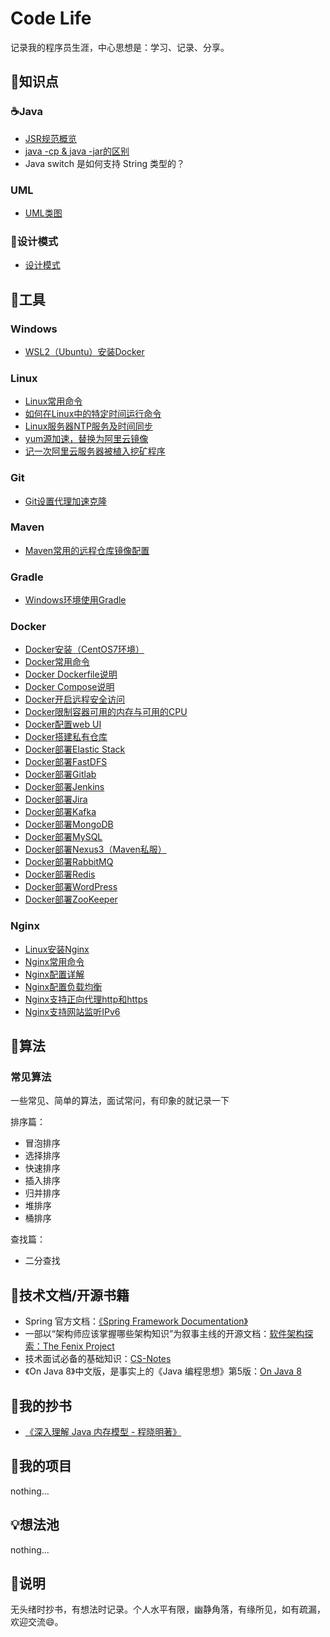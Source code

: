 # Code Life

记录我的程序员生涯，中心思想是：学习、记录、分享。

## 📌知识点

### ☕Java

- [JSR规范概览](/Java/base/MD/JSR规范概览.md)
- [java -cp & java -jar的区别](/Java/base/MD/java%20-cp%20&%20java%20-jar的区别.md)
- Java switch 是如何支持 String 类型的？

### UML

- [UML类图](/UML/MD/UML类图.md)

### 🌈设计模式

- [设计模式](/DesignPattern/README.md)

## 🔧工具

### Windows

- [WSL2（Ubuntu）安装Docker](/Windows/MD/WSL2（Ubuntu）安装Docker.md)

### Linux

- [Linux常用命令](/Linux/MD/Linux常用命令.md)
- [如何在Linux中的特定时间运行命令](/Linux/MD/如何在Linux中的特定时间运行命令.md)
- [Linux服务器NTP服务及时间同步](/Linux/MD/Linux服务器NTP服务及时间同步.md)
- [yum源加速，替换为阿里云镜像](/Linux/MD/yum源加速，替换为阿里云镜像.md)
- [记一次阿里云服务器被植入挖矿程序](/Linux/MD/记一次阿里云服务器被植入挖矿程序.md)

### Git

- [Git设置代理加速克隆](/Git/MD/Git设置代理加速克隆.md)

### Maven

- [Maven常用的远程仓库镜像配置](/Maven/MD/Maven常用的远程仓库镜像配置.md)

### Gradle

- [Windows环境使用Gradle](/Windows/MD/WSL2（Ubuntu）安装Docker.md)

### Docker

- [Docker安装（CentOS7环境）](/Docker/MD/Docker安装（CentOS7环境）.md)
- [Docker常用命令](/Docker/MD/Docker常用命令.md)
- [Docker Dockerfile说明](/Docker/MD/Docker%20Dockerfile说明.md)
- [Docker Compose说明](/Docker/MD/Docker%20Compose说明.md)
- [Docker开启远程安全访问](/Docker/MD/Docker开启远程安全访问.md)
- [Docker限制容器可用的内存与可用的CPU](/Docker/MD/Docker限制容器可用的内存与可用的CPU.md)
- [Docker配置web UI](/Docker/MD/Docker配置web%20UI.md)
- [Docker搭建私有仓库](/Docker/MD/Docker搭建私有仓库.md)
- [Docker部署Elastic Stack](/Docker/MD/Docker部署Elastic%20Stack.md)
- [Docker部署FastDFS](/Docker/MD/Docker部署FastDFS.md)
- [Docker部署Gitlab](/Docker/MD/Docker部署Gitlab.md)
- [Docker部署Jenkins](/Docker/MD/Docker部署Jenkins.md)
- [Docker部署Jira](/Docker/MD/Docker部署Jira.md)
- [Docker部署Kafka](/Docker/MD/Docker部署Kafka.md)
- [Docker部署MongoDB](/Docker/MD/Docker部署MongoDB.md)
- [Docker部署MySQL](/Docker/MD/Docker部署MySQL.md)
- [Docker部署Nexus3（Maven私服）](/Docker/MD/Docker部署Nexus3（Maven私服）.md)
- [Docker部署RabbitMQ](/Docker/MD/Docker部署RabbitMQ.md)
- [Docker部署Redis](/Docker/MD/Docker部署Redis.md)
- [Docker部署WordPress](/Docker/MD/Docker部署WordPress.md)
- [Docker部署ZooKeeper](/Docker/MD/Docker部署ZooKeeper.md)

### Nginx

- [Linux安装Nginx](/Nginx/MD/01.Linux安装Nginx.md)
- [Nginx常用命令](/Nginx/MD/02.Nginx常用命令.md)
- [Nginx配置详解](/Nginx/MD/03.Nginx配置详解.md)
- [Nginx配置负载均衡](/Nginx/MD/04.Nginx配置负载均衡.md)
- [Nginx支持正向代理http和https](/Nginx/MD/05.Nginx支持正向代理http和https.md)
- [Nginx支持网站监听IPv6](/Nginx/MD/06.Nginx支持网站监听IPv6.md)

## 🧠算法

### 常见算法

一些常见、简单的算法，面试常问，有印象的就记录一下

排序篇：

- 冒泡排序
- 选择排序
- 快速排序
- 插入排序
- 归并排序
- 堆排序
- 桶排序

查找篇：

- 二分查找

## 📕技术文档/开源书籍

- Spring 官方文档：[《Spring Framework Documentation》](https://docs.spring.io/spring/docs/current/spring-framework-reference/)
- 一部以“架构师应该掌握哪些架构知识”为叙事主线的开源文档：[软件架构探索：The Fenix Project](https://icyfenix.cn/)
- 技术面试必备的基础知识：[CS-Notes](https://cyc2018.github.io/CS-Notes)
- 《On Java 8》中文版，是事实上的《Java 编程思想》第5版：[On Java 8](https://lingcoder.github.io/OnJava8)

## 🎫我的抄书

- [《深入理解 Java 内存模型 - 程晓明著》](/Java/MemoryModel/MD/README.md)

## 🔗我的项目

nothing...

## 💡想法池

nothing...

## 🎈说明

无头绪时抄书，有想法时记录。个人水平有限，幽静角落，有缘所见，如有疏漏，欢迎交流😄。
